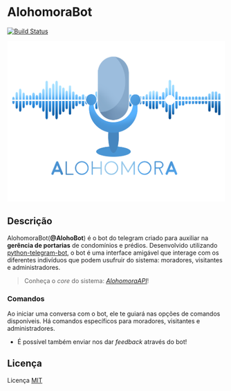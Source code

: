 # AlohomoraBot

[![Build Status](https://travis-ci.org/Alohomora-team/2019.2-AlohomoraBot.svg?branch=devel)](https://travis-ci.org/Alohomora-team/2019.2-AlohomoraBot)

![Logo](logo_alohomora.png)


## Descrição

AlohomoraBot(**@AlohoBot**) é o bot do telegram criado para auxiliar na **gerência de portarias** de condomínios e prédios. Desenvolvido utilizando [python-telegram-bot](https://python-telegram-bot.readthedocs.io/en/stable/), o bot é uma interface amigável que interage com os diferentes indivíduos que podem usufruir do sistema: moradores, visitantes e administradores.

> Conheça o *core* do sistema: [*AlohomoraAPI*](https://github.com/Alohomora-team/AlohomoraAPI)!

### Comandos
Ao iniciar uma conversa com o bot, ele te guiará nas opções de comandos disponíveis. Há comandos específicos para moradores, visitantes e administradores.
- É possível também enviar nos dar *feedback* através do bot!


## Licença


Licença [MIT](/LICENSE)